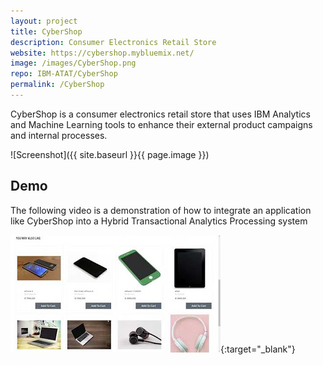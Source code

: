```yaml
---
layout: project
title: CyberShop
description: Consumer Electronics Retail Store
website: https://cybershop.mybluemix.net/
image: /images/CyberShop.png
repo: IBM-ATAT/CyberShop
permalink: /CyberShop
---
```


CyberShop is a consumer electronics retail store that uses IBM Analytics and Machine Learning tools to enhance their external product campaigns and internal processes.

![Screenshot]({{ site.baseurl }}{{ page.image }})

## Demo

The following video is a demonstration of how to integrate an application like CyberShop into a Hybrid Transactional Analytics Processing system

[![CyberShop Munich Demo Video](images/CyberShop-video-thumbnail.jpg)](https://www.youtube.com/watch?v=0yq87nD38aI){:target="_blank"}